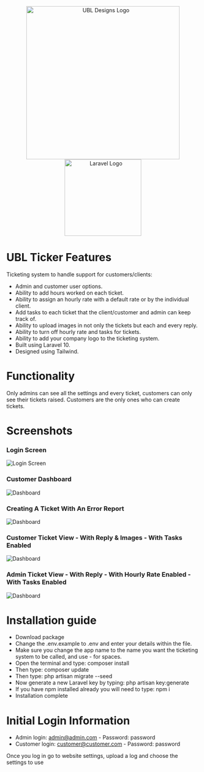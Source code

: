 <p align="center">
    <a href="https://www.derbyweb.dev/" target="_blank"><img src="https://www.derby-web-design-agency.co.uk/Resources/Theme/Frontend/images/logo.png" width="400" alt="UBL Designs Logo"></a>
    <br>
    <a href="https://laravel.com" target="_blank"><img src="https://raw.githubusercontent.com/laravel/art/master/logo-lockup/5%20SVG/2%20CMYK/1%20Full%20Color/laravel-logolockup-cmyk-red.svg" width="200" alt="Laravel Logo"></a>
</p>


# UBL Ticker Features

Ticketing system to handle support for customers/clients:

- Admin and customer user options.
- Ability to add hours worked on each ticket.
- Ability to assign an hourly rate with a default rate or by the individual client.
- Add tasks to each ticket that the client/customer and admin can keep track of.
- Ability to upload images in not only the tickets but each and every reply.
- Ability to turn off hourly rate and tasks for tickets.
- Ability to add your company logo to the ticketing system.
- Built using Laravel 10.
- Designed using Tailwind.

# Functionality 

Only admins can see all the settings and every ticket, customers can only see their tickets raised. 
Customers are the only ones who can create tickets.


# Screenshots

### Login Screen
<img src="https://www.derby-web-design-agency.co.uk/git/login.jpg" alt="Login Screen">

### Customer Dashboard
<img src="https://www.derby-web-design-agency.co.uk/git/dashboard.jpg" alt="Dashboard">

### Creating A Ticket With An Error Report
<img src="https://www.derby-web-design-agency.co.uk/git/ticket-submit.jpg" alt="Dashboard">

### Customer Ticket View - With Reply & Images - With Tasks Enabled
<img src="https://www.derby-web-design-agency.co.uk/git/client-ticket.jpg" alt="Dashboard">

### Admin Ticket View - With Reply - With Hourly Rate Enabled - With Tasks Enabled
<img src="https://www.derby-web-design-agency.co.uk/git/admin-ticket.jpg" alt="Dashboard">

# Installation guide

- Download package
- Change the .env.example to .env and enter your details within the file.
- Make sure you change the app name to the name you want the ticketing system to be called, and use - for spaces.
- Open the terminal and type: composer install
- Then type: composer update
- Then type: php artisan migrate --seed
- Now generate a new Laravel key by typing: php artisan key:generate
- If you have npm installed already you will need to type: npm i
- Installation complete


# Initial Login Information

- Admin login: admin@admin.com - Password: password
- Customer login: customer@customer.com - Password: password

Once you log in go to website settings, upload a log and choose the settings to use
